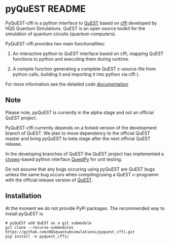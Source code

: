 # pyQuEST README

PyQuEST-cffi is a python interface to [QuEST](https://github.com/QuEST-Kit/QuEST) based on [cffi](https://cffi.readthedocs.io/en/latest/index.html) developed by HQS Quantum Simulations. QuEST is an open source toolkit for the simulation of quantum circuits (quantum computers). 

PyQuEST-cffi provides two main functionalities:

1. An interactive python to QuEST interface based on cffi, mapping QuEST functions to python and executing them during runtime.

2. A compile function generating a complete QuEST c-source-file from python calls, building it and importing it into python via cffi ).

For more information see the detailed code [documentation](https://pyquest_cffi.readthedocs.io/en/latest/)

## Note

Please note, pyQuEST is currently in the alpha stage and not an official QuEST project. 

PyQuEST-cffi currently depends on a forked version of the development branch of QuEST. We plan to move dependency to the official QuEST master and bring pyQuEST to beta stage after the next official QuEST release.

In the developing branches of QuEST the QuEST project has implemented a [ctypes](https://docs.python.org/3.6/library/ctypes.html)-based python interface [QuestPy](https://github.com/QuEST-Kit/QuEST/tree/PythonTesting/tests/QuESTPy) for unit testing.

Do not assume that any bugs occuring using pyQuEST are QuEST bugs unless the same bug occurs when compiling/using a QuEST c-programm with the official release version of [QuEST](https://github.com/QuEST-Kit/QuEST).

## Installation

At the moment we do not provide PyPi packages. The recommended way to install pyQuEST is
```shell
# pyQuEST add QuEST as a git submodule
git clone --recurse-submodules https://github.com/HQSquantumsimulations/pyquest_cffi.git
pip install -e pyquest_cffi/
```
